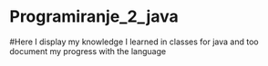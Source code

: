 # Programiranje_2_java



#Here I display my knowledge I learned in classes for java and too document my progress with the language
